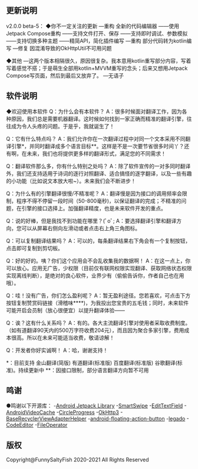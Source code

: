 ## 更新说明
v2.0.0 beta-5：
◆你不一定关注的更新
—重构 全新的代码编辑器
——使用Jetpack Compose重构
——支持文件打开、保存
——支持即时调试、参数模拟
——支持切换多种主题
——精简API，简化插件编写
—重构 部分代码转为kotlin编写
—修复 因混淆导致的OkHttpUtil不可用问题

◆其他
—这两个版本相隔很久，原因很复杂。我本意用kotlin重写部分内容，写着写着感觉不搭；于是萌生全部用kotlin+MVVM重写的念头；后来又想用Jetpack Compose写页面，然后到最后又放弃了。
—无语子

## 软件说明
◆欢迎使用本软件
Q：为什么会有本软件？
A：很多时候面对翻译工作，因为各种原因，我们总是需要机器翻译。这时候如何找到一家正确而精准的翻译引擎，往往成为令人头疼的问题。于是乎，我就诞生了！

Q：它有什么特点吗？
A：我们允许你在一次翻译过程中对同一个文本采用不同翻译引擎*，并同时翻译成多个语言目标**。这样是不是一次要节省很多时间丫？还有啊，在未来，我们也将提供更多样的翻译形式，满足您的不同需求！

Q：翻译软件那么多，你有什么特别之处吗？
A：除了软件宣传的一对多同时翻译外，我们还支持适用于诗词的逐行对照翻译、适合搞怪的逐字翻译，以及一些有趣的小功能（比如说文本放大啦~）。未来我们会不断进步！

Q：为什么有的引擎翻译很慢/不精准呢？
A：翻译慢是因为接口的调用频率会限制，程序不得不停留一段时间（50-800毫秒)，以保证翻译的完成；不精准的问题，在引擎的接口选择上。加强翻译精度，也是未来软件开发的重点。

Q：说的好棒，但是我找不到功能在哪里？(ﾟoﾟ;
A：要选择翻译引擎和翻译方向，您可以从屏幕右侧向左滑动或者点击右上角三角图标。

Q：可以复制翻译结果吗？
A：可以的，每条翻译结果右下角会有一个复制按钮，点击即可复制到剪切板。

Q：好的好的。咦？你们这个应用会不会乱收集我的数据啊！
A：在这一点上，你可以放心。应用无广告，少权限（目前仅有联网权限实现翻译、获取网络状态权限实现离线判断），是绝对的良心软件，业界少有（偷偷告诉你，作者自己也在用哦）。

Q：哇！没有广告，你们怎么盈利呢？
A：暂无盈利途径。您若喜欢，可点击下方按钮复制赞赏码链接（滑稽味****)，为我投出您宝贵的五毛钱；同时，未来软件可能开启会员制（放心很便宜）以提升翻译体验——

Q：诶？这有什么关系吗？
A：有的。各大主流翻译引擎对使用者采取收费制度。（如有道翻译90天内的500万字符收费204元），而且因为聚合多家引擎，费用成本很高。所以在未来可能适当收费，敬请谅解！

Q：开发者你好实诚啊！
A：哈，谢谢支持！

*：目前支持 金山翻译(简版) 有道翻译(标准版) 百度翻译(标准版) 谷歌翻译(标准)。持续更新中
**：因接口限制，部分语言翻译方向暂不可用

## 鸣谢
●鸣谢以下开源库：
 -[Android Jetpack Library](https://developer.android.google.cn/jetpack/)
 -[SmartSwipe](https://github.com/luckybilly/SmartSwipe/)
 -[EditTextField](https://github.com/opprime/EditTextField)
 -[AndroidVideoCache](https://github.com/danikula/AndroidVideoCache)
 -[CircleProgress](https://github.com/lzyzsd/CircleProgress/)
 -[OkHttp3](https://github.com/square/okhttp)
 -[BaseRecyclerViewAdapterHelper](https://github.com/CymChad/BaseRecyclerViewAdapterHelper)
 -[android-floating-action-button](https://github.com/zendesk/android-floating-action-button)
 -[legado](https://github.com/gedoor/legado/)
 -[CodeEditor](https://github.com/Rosemoe/CodeEditor/)
 -[FileOperator](https://github.com/javakam/FileOperator)

## 版权
Copyright@FunnySaltyFish
2020-2021
All Rights Reserved

